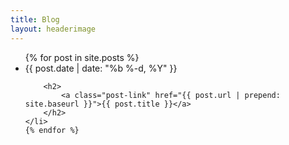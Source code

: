 ```yaml
---
title: Blog
layout: headerimage
---
```


<ul class="post-list">
    {% for post in site.posts %}
    <li>
        <span class="post-meta">{{ post.date | date: "%b %-d, %Y" }}</span>

        <h2>
            <a class="post-link" href="{{ post.url | prepend: site.baseurl }}">{{ post.title }}</a>
        </h2>
    </li>
    {% endfor %}
</ul>

